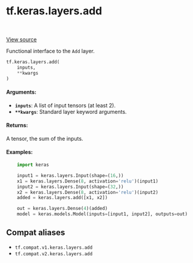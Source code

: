 <div itemscope itemtype="http://developers.google.com/ReferenceObject">
<meta itemprop="name" content="tf.keras.layers.add" />
<meta itemprop="path" content="Stable" />
</div>

# tf.keras.layers.add

<!-- Insert buttons and diff -->

<table class="tfo-notebook-buttons tfo-api" align="left">
</table>

<a target="_blank" href="/code/stable/tensorflow/python/keras/layers/merge.py">View source</a>



Functional interface to the `Add` layer.

``` python
tf.keras.layers.add(
    inputs,
    **kwargs
)
```



<!-- Placeholder for "Used in" -->


#### Arguments:


* <b>`inputs`</b>: A list of input tensors (at least 2).
* <b>`**kwargs`</b>: Standard layer keyword arguments.


#### Returns:

A tensor, the sum of the inputs.



#### Examples:



```python
    import keras

    input1 = keras.layers.Input(shape=(16,))
    x1 = keras.layers.Dense(8, activation='relu')(input1)
    input2 = keras.layers.Input(shape=(32,))
    x2 = keras.layers.Dense(8, activation='relu')(input2)
    added = keras.layers.add([x1, x2])

    out = keras.layers.Dense(4)(added)
    model = keras.models.Model(inputs=[input1, input2], outputs=out)
```

## Compat aliases

* `tf.compat.v1.keras.layers.add`
* `tf.compat.v2.keras.layers.add`

